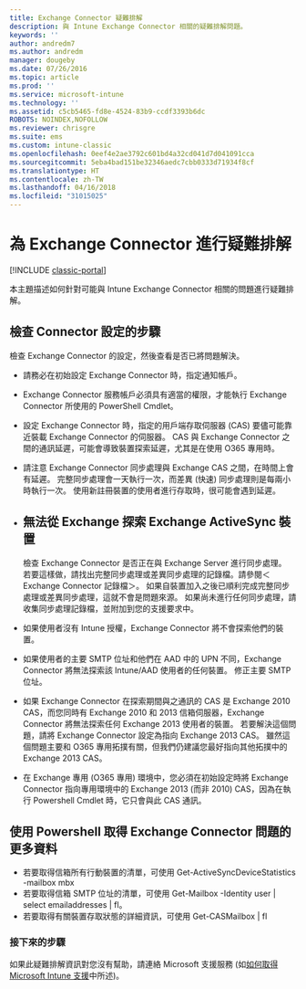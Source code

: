 ```yaml
---
title: Exchange Connector 疑難排解
description: 與 Intune Exchange Connector 相關的疑難排解問題。
keywords: ''
author: andredm7
ms.author: andredm
manager: dougeby
ms.date: 07/26/2016
ms.topic: article
ms.prod: ''
ms.service: microsoft-intune
ms.technology: ''
ms.assetid: c5cb5465-fd8e-4524-83b9-ccdf3393b6dc
ROBOTS: NOINDEX,NOFOLLOW
ms.reviewer: chrisgre
ms.suite: ems
ms.custom: intune-classic
ms.openlocfilehash: 0eef4e2ae3792c601bd4a32cd041d7d041091cca
ms.sourcegitcommit: 5eba4bad151be32346aedc7cbb0333d71934f8cf
ms.translationtype: HT
ms.contentlocale: zh-TW
ms.lasthandoff: 04/16/2018
ms.locfileid: "31015025"
---
```

# <a name="troubleshoot-the-exchange-connector"></a>為 Exchange Connector 進行疑難排解

[!INCLUDE [classic-portal](../includes/classic-portal.md)]

本主題描述如何針對可能與 Intune Exchange Connector 相關的問題進行疑難排解。

## <a name="steps-for-checking-the-connector-configuration"></a>檢查 Connector 設定的步驟 

檢查 Exchange Connector 的設定，然後查看是否已將問題解決。

- 請務必在初始設定 Exchange Connector 時，指定通知帳戶。
- Exchange Connector 服務帳戶必須具有適當的權限，才能執行 Exchange Connector 所使用的 PowerShell Cmdlet。
- 設定 Exchange Connector 時，指定的用戶端存取伺服器 (CAS) 要儘可能靠近裝載 Exchange Connector 的伺服器。 CAS 與 Exchange Connector 之間的通訊延遲，可能會導致裝置探索延遲，尤其是在使用 O365 專用時。
- 請注意 Exchange Connector 同步處理與 Exchange CAS 之間，在時間上會有延遲。 完整同步處理會一天執行一次，而差異 (快速) 同步處理則是每兩小時執行一次。 使用新註冊裝置的使用者進行存取時，很可能會遇到延遲。
- 
  ## <a name="exchange-activesync-device-not-discovered-from-exchange"></a>無法從 Exchange 探索 Exchange ActiveSync 裝置
  檢查 Exchange Connector 是否正在與 Exchange Server 進行同步處理。 若要這樣做，請找出完整同步處理或差異同步處理的記錄檔。請參閱＜Exchange Connector 記錄檔＞。 如果自裝置加入之後已順利完成完整同步處理或差異同步處理，這就不會是問題來源。 如果尚未進行任何同步處理，請收集同步處理記錄檔，並附加到您的支援要求中。

- 如果使用者沒有 Intune 授權，Exchange Connector 將不會探索他們的裝置。
- 如果使用者的主要 SMTP 位址和他們在 AAD 中的 UPN 不同，Exchange Connector 將無法探索該 Intune/AAD 使用者的任何裝置。 修正主要 SMTP 位址。
- 如果 Exchange Connector 在探索期間與之通訊的 CAS 是 Exchange 2010 CAS，而您同時有 Exchange 2010 和 2013 信箱伺服器，Exchange Connector 將無法探索任何 Exchange 2013 使用者的裝置。 若要解決這個問題，請將 Exchange Connector 設定為指向 Exchange 2013 CAS。  雖然這個問題主要和 O365 專用拓撲有關，但我們仍建議您最好指向其他拓撲中的 Exchange 2013 CAS。
- 在 Exchange 專用 (O365 專用) 環境中，您必須在初始設定時將 Exchange Connector 指向專用環境中的 Exchange 2013 (而非 2010) CAS，因為在執行 Powershell Cmdlet 時，它只會與此 CAS 通訊。


## <a name="using-powershell-to-get-more-data-on-exchange-connector-issues"></a>使用 Powershell 取得 Exchange Connector 問題的更多資料
- 若要取得信箱所有行動裝置的清單，可使用 Get-ActiveSyncDeviceStatistics -mailbox mbx
- 若要取得信箱 SMTP 位址的清單，可使用 Get-Mailbox -Identity user | select emailaddresses | fl。
- 若要取得有關裝置存取狀態的詳細資訊，可使用 Get-CASMailbox <upn> | fl

### <a name="next-steps"></a>接下來的步驟
如果此疑難排解資訊對您沒有幫助，請連絡 Microsoft 支援服務 (如[如何取得 Microsoft Intune 支援](how-to-get-support-for-microsoft-intune.md)中所述)。
